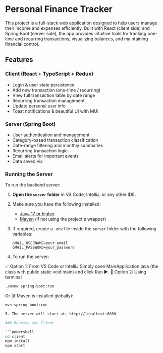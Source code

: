 # Personal Finance Tracker 

This project is a full-stack web application designed to help users manage their income and expenses efficiently. Built with React (client side) and Spring Boot (server side), the app provides intuitive tools for tracking one-time and recurring transactions, visualizing balances, and maintaining financial control.

##  Features

###  Client (React + TypeScript + Redux)
-  Login & user state persistence
-  Add new transaction (one-time / recurring)
-  View full transaction table by date range
-  Recurring transaction management
-  Update personal user info
-  Toast notifications & beautiful UI with MUI

### Server (Spring Boot)
-  User authentication and management
-  Category-based transaction classification
-  Date-range filtering and monthly summaries
-  Recurring transaction logic
-  Email alerts for important events
-  Data saved via

### Running the Server 

To run the backend server:

1. **Open the `server` folder** in VS Code, IntelliJ, or any other IDE.

2. Make sure you have the following installed:

   - [Java 17 or higher](https://adoptium.net/)
   - [Maven](https://maven.apache.org/) (if not using the project's wrapper)

3. If required, create a `.env` file inside the `server` folder with the following variables:

   ```env
   GMAIL_USERNAME=your_email
   GMAIL_PASSWORD=your_password
   
4. To run the server:

✅ Option 1: From VS Code or IntelliJ
Simply open MainApplication.java (the class with public static void main) and click Run ▶️.
 🧪 Option 2: Using terminal
 
```bash
./mvnw spring-boot:run
```

Or (if Maven is installed globally):

```bash
mvn spring-boot:run

5. The server will start at: http://localhost:8080

### Running the Client

```powershell
cd client
npm install
npm start
